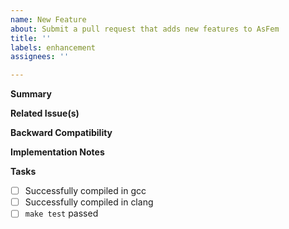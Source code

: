 ```yaml
---
name: New Feature
about: Submit a pull request that adds new features to AsFem
title: ''
labels: enhancement
assignees: ''

---
```


**Summary**

<!--Briefly describe the new feature(s) included in this pull request.-->

**Related Issue(s)**

<!--If this addresses an open issue for AsFem, please mention the issue number here, and describe the relation. Use the phrases `fixes #1` or `closes #1`, when you want an issue to be automatically closed when the pull request is merged-->

**Backward Compatibility**

<!--Please state whether any changes in the pull request will break backward compatibility for inputs, and - if yes - explain what has been changed and why-->

**Implementation Notes**

<!--Provide any relevant details about how the new feature(s) are implemented, how correctness was verified, how other features - if any - in AsFem are affected-->

**Tasks**

- [ ] Successfully compiled in gcc
- [ ] Successfully compiled in clang
- [ ] `make test` passed